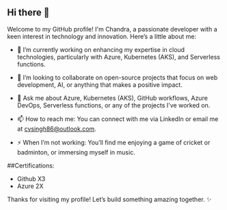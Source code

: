 ## Hi there 👋

Welcome to my GitHub profile! I'm Chandra, a passionate developer with a keen interest in technology and innovation. Here’s a little about me:

- 🔭 I’m currently working on enhancing my expertise in cloud technologies, particularly with Azure, Kubernetes (AKS), and Serverless functions.

- 🤔 I’m looking to collaborate on open-source projects that focus on web development, AI, or anything that makes a positive impact.

- 💬 Ask me about Azure, Kubernetes (AKS), GitHub workflows, Azure DevOps, Serverless functions, or any of the projects I've worked on.

- 📫 How to reach me: You can connect with me via LinkedIn or email me at cvsingh86@outlook.com.

- ⚡ When I’m not working: You’ll find me enjoying a game of cricket or badminton, or immersing myself in music.

##Certifications:
- Github X3
- Azure 2X

Thanks for visiting my profile! Let’s build something amazing together. ✨
